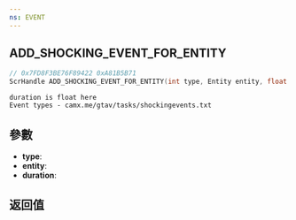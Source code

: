```yaml
---
ns: EVENT
---
```

## ADD_SHOCKING_EVENT_FOR_ENTITY

```c
// 0x7FD8F3BE76F89422 0xA81B5B71
ScrHandle ADD_SHOCKING_EVENT_FOR_ENTITY(int type, Entity entity, float duration);
```

```
duration is float here  
Event types - camx.me/gtav/tasks/shockingevents.txt  
```

## 參數
* **type**: 
* **entity**: 
* **duration**: 

## 返回值
